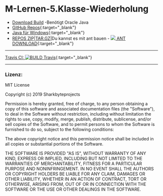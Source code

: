 # M-Lernen-5.Klasse-Wiederholung 

- [Download Build](https://github.com/Sharkbyteprojects/M-Lernen--5.Klasse-Wiederholung/releases/download/JAR/M-Lernen.jar) -Benötigt Oracle Java
- [GitHub Repos](https://github.com/Sharkbyteprojects/M-Lernen--5.Klasse-Wiederholung){:target="_blank"} 
- [Java für Windows](https://www.java.com/de/){:target="_blank"} 
- [REPOS ZIP](https://github.com/Sharkbyteprojects/M-Lernen--5.Klasse-Wiederholung/archive/master.zip)|[TAR.GZ](https://github.com/Sharkbyteprojects/M-Lernen--5.Klasse-Wiederholung/archive/master.tar.gz)|Du kannst es mit ant bauen - [![](https://ant.apache.org/images/project-logo.gif) ANT DOWNLOAD](https://www.apache.org/dist/ant/binaries/){:target="_blank"}

---
[Travis CI: ![BUILD Travis](https://api.travis-ci.org/Sharkbyteprojects/M-Lernen--5.Klasse-Wiederholung.svg?branch=master)](https://travis-ci.org/Sharkbyteprojects/M-Lernen--5.Klasse-Wiederholung){:target="_blank"}

---
### Lizenz:
MIT License

Copyright (c) 2019 Sharkbyteprojects

Permission is hereby granted, free of charge, to any person obtaining a copy
of this software and associated documentation files (the "Software"), to deal
in the Software without restriction, including without limitation the rights
to use, copy, modify, merge, publish, distribute, sublicense, and/or sell
copies of the Software, and to permit persons to whom the Software is
furnished to do so, subject to the following conditions:

The above copyright notice and this permission notice shall be included in all
copies or substantial portions of the Software.

THE SOFTWARE IS PROVIDED "AS IS", WITHOUT WARRANTY OF ANY KIND, EXPRESS OR
IMPLIED, INCLUDING BUT NOT LIMITED TO THE WARRANTIES OF MERCHANTABILITY,
FITNESS FOR A PARTICULAR PURPOSE AND NONINFRINGEMENT. IN NO EVENT SHALL THE
AUTHORS OR COPYRIGHT HOLDERS BE LIABLE FOR ANY CLAIM, DAMAGES OR OTHER
LIABILITY, WHETHER IN AN ACTION OF CONTRACT, TORT OR OTHERWISE, ARISING FROM,
OUT OF OR IN CONNECTION WITH THE SOFTWARE OR THE USE OR OTHER DEALINGS IN THE
SOFTWARE.
